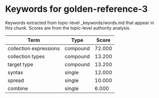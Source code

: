 # Keywords for golden-reference-3

Keywords extracted from topic-level _keywords/words.md that appear in this chunk.
Scores are from the topic-level authority analysis.

| Term | Type | Score |
|------|------|-------|
| collection expressions | compound | 72.000 |
| collection types | compound | 13.200 |
| target type | compound | 13.200 |
| syntax | single | 12.000 |
| spread | single | 10.000 |
| combine | single | 6.000 |
